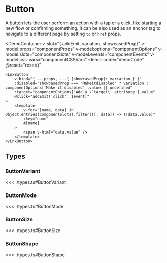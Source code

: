 <script setup lang="ts">
import { LnxButton } from '.';
import { useComponent } from './docs.js';

const {
    componentProps,
    props,
    componentOptions,
    componentSlots,
    componentEvents,
    componentCSSVars,
    configurableOptions,
    demoCode,
    reset,
} = useComponent();
</script>

# Button

A button lets the user perform an action with a tap or a click, like starting a new flow or confirming something. It can be also used as an anchor tag to navigate to a different page by setting `to` or `href` props.

<DemoContainer 
    v-slot="{ addEmit, variation, showcasedProp}"
    v-model:props="componentProps"
    v-model:options="componentOptions"
    v-model:slots="componentSlots"
    v-model:events="componentEvents"
    v-model:css-vars="componentCSSVars"
    :demo-code="demoCode"
    @reset="reset()"
>
    <LnxButton
        v-bind="{ ...props, ...{ [showcasedProp]: variation } }"
        :disabled="showcasedProp === 'Makeitdisabled' ? variation : componentOptions['Make it disabled'].value || undefined"
        :target="componentOptions['Add a \`target\` attribute'].value"
        @click="addEmit('click', $event)"
    >
        <template
            v-for="[name, data] in Object.entries(componentSlots).filter(([, data]) => !!data.value)"
            :key="name"
            #[name]
        >
            <span v-html="data.value" />
        </template>
    </LnxButton>
</DemoContainer>

## Types
### ButtonVariant
<<< ./types.ts#ButtonVariant

### ButtonMode
<<< ./types.ts#ButtonMode

### ButtonSize
<<< ./types.ts#ButtonSize

### ButtonShape
<<< ./types.ts#ButtonShape